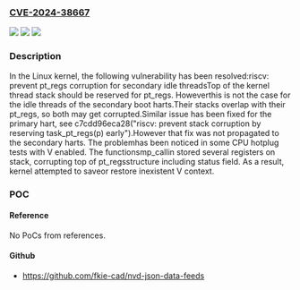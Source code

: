 ### [CVE-2024-38667](https://cve.mitre.org/cgi-bin/cvename.cgi?name=CVE-2024-38667)
![](https://img.shields.io/static/v1?label=Product&message=Linux&color=blue)
![](https://img.shields.io/static/v1?label=Version&message=2875fe056156%3C%20ea22d4195cca%20&color=brighgreen)
![](https://img.shields.io/static/v1?label=Vulnerability&message=n%2Fa&color=brighgreen)

### Description

In the Linux kernel, the following vulnerability has been resolved:riscv: prevent pt_regs corruption for secondary idle threadsTop of the kernel thread stack should be reserved for pt_regs. Howeverthis is not the case for the idle threads of the secondary boot harts.Their stacks overlap with their pt_regs, so both may get corrupted.Similar issue has been fixed for the primary hart, see c7cdd96eca28("riscv: prevent stack corruption by reserving task_pt_regs(p) early").However that fix was not propagated to the secondary harts. The problemhas been noticed in some CPU hotplug tests with V enabled. The functionsmp_callin stored several registers on stack, corrupting top of pt_regsstructure including status field. As a result, kernel attempted to saveor restore inexistent V context.

### POC

#### Reference
No PoCs from references.

#### Github
- https://github.com/fkie-cad/nvd-json-data-feeds

